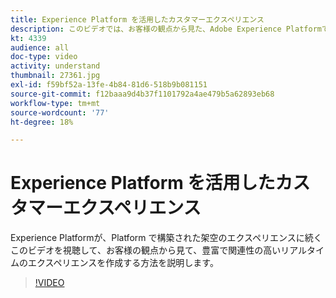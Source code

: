 ```yaml
---
title: Experience Platform を活用したカスタマーエクスペリエンス
description: このビデオでは、お客様の観点から見た、Adobe Experience Platformで構築された架空のエクスペリエンスについて説明します。 Experience Platformがリッチで関連性の高いリアルタイムのエクスペリエンスをどのように生み出すかを確認します。
kt: 4339
audience: all
doc-type: video
activity: understand
thumbnail: 27361.jpg
exl-id: f59bf52a-13fe-4b84-81d6-518b9b081151
source-git-commit: f12baaa9d4b37f1101792a4ae479b5a62893eb68
workflow-type: tm+mt
source-wordcount: '77'
ht-degree: 18%

---
```


# Experience Platform を活用したカスタマーエクスペリエンス

Experience Platformが、Platform で構築された架空のエクスペリエンスに続くこのビデオを視聴して、お客様の観点から見て、豊富で関連性の高いリアルタイムのエクスペリエンスを作成する方法を説明します。

>[!VIDEO](https://video.tv.adobe.com/v/27361?quality=12&learn=on)
